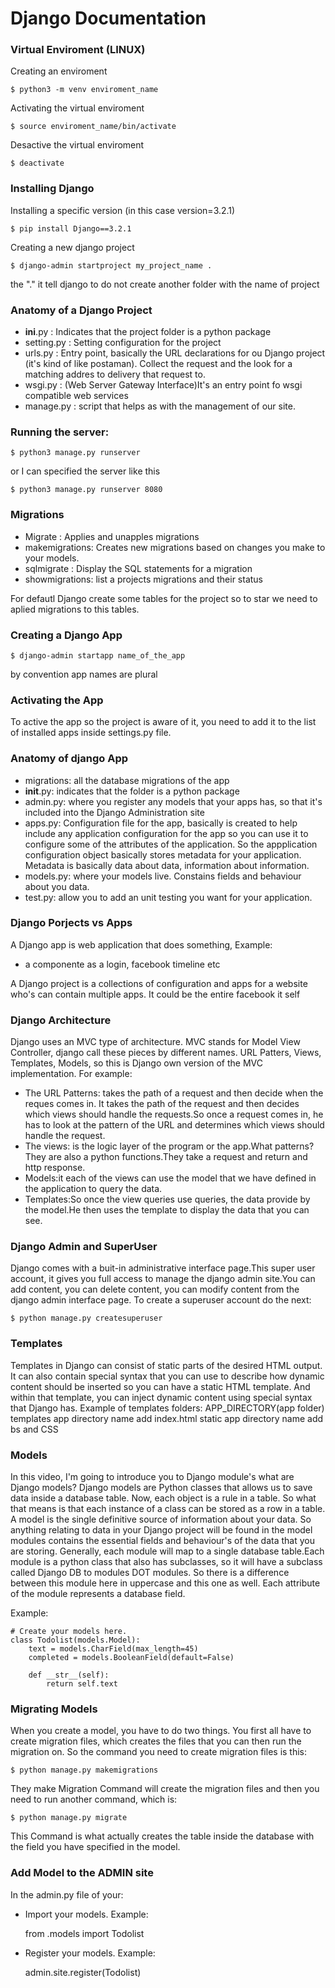 # Django Documentation

### Virtual Enviroment (LINUX)

Creating an enviroment

	$ python3 -m venv enviroment_name
Activating the virtual enviroment

	$ source enviroment_name/bin/activate
Desactive the virtual enviroment

	$ deactivate

### Installing Django

Installing a specific version (in this case version=3.2.1)

	$ pip install Django==3.2.1

Creating a new django project

	$ django-admin startproject my_project_name .
the "."  it tell django to do not create another folder with the name of project

### Anatomy of a Django Project
- __ini__.py : Indicates that the project folder is a python package
- setting.py : Setting configuration for the project
- urls.py : Entry point, basically the URL declarations for ou Django project (it's kind of like postaman). Collect the request and the look for a matching addres to delivery that request to.
- wsgi.py : (Web Server Gateway Interface)It's an entry point fo wsgi compatible web services
- manage.py : script that helps as with the management of our site. 



### Running the server:

	$ python3 manage.py runserver
or I can specified the server like this

	$ python3 manage.py runserver 8080
### Migrations

- Migrate : Applies and unapples migrations
- makemigrations: Creates new migrations based on changes you make to your models.
- sqlmigrate : Display the SQL statements for a migration
- showmigrations: list a projects migrations and their status

For defautl Django create some tables for the project so to star we need to aplied migrations
to this tables.

### Creating a Django App

	$ django-admin startapp name_of_the_app
by convention app names are plural

### Activating the App
To active the app so the project is aware of it, you need to add it to the list of installed
apps inside settings.py file.

### Anatomy of django App
- migrations: all the database migrations of the app
- __init__.py: indicates that the folder is a python package
- admin.py: where you register any models that your apps has, so that it's included into the Django Administration site
- apps.py: Configuration file for the app, basically is created to help include any application configuration for the app so you can use it to configure some of the attributes of the application. So the appplication configuration object basically stores metadata for your application. Metadata is basically data about data, information about information.
- models.py: where your models live. Constains fields and behaviour about you data.
- test.py: allow you to add an unit testing you want for your application.

### Django Porjects vs Apps

A Django app is web application that does something, 
Example: 
- a componente as a login, facebook timeline etc

A Django project is a collections of configuration and apps for a website who's can contain multiple apps.
 It could be the entire facebook it self

### Django Architecture

Django uses an MVC type of architecture. MVC stands for Model View Controller, django call these pieces by different names.
URL Patters, Views, Templates, Models, so this is Django own version of the MVC implementation.
For example:
- The URL Patterns: takes the path of a request and then  decide when the reques comes in. It takes the path of the request and then decides which views should handle the requests.So once a request comes in, he has to look at the pattern of the URL and determines which views should handle the request.
- The views: is the logic layer of the program or the app.What patterns?They are also a python functions.They take a request and return and http response.
- Models:it each of the views can use the model that we have defined in the application to query the data.
- Templates:So once the view queries use queries, the data provide by the model.He then uses the template to display the data that you can see.

### Django Admin and SuperUser
Django comes with a buit-in administrative interface page.This super user account, it gives you full access to manage the django admin site.You can add content, you can delete content, you can modify content from the django admin interface page.
To create a superuser account do the next:

	$ python manage.py createsuperuser

### Templates
Templates in Django can consist of static parts of the desired HTML output.
It can also contain special syntax that you can use to describe how dynamic content should be inserted so you can have a static HTML template. And within that template, you can inject dynamic content using special syntax that Django has.
Example of templates folders:
	APP_DIRECTORY(app folder)
		templates
			app directory name
				add index.html
		static
			app directory name
				add bs and CSS

### Models

In this video, I'm going to introduce you to Django module's what are Django models?
Django models are Python classes that allows us to save data inside a database table.
Now, each object is a rule in a table. So what that means is that each instance of a class can be stored as a row in a table.
A model is the single definitive source of information about your data.
So anything relating to data in your Django project will be found in the model modules contains the
essential fields and behaviour's of the data that you are storing.
Generally, each module will map to a single database table.Each module is a python class that also has subclasses, so it will have a subclass called Django DB
to modules DOT modules. So there is a difference between this module here in uppercase and this one as well.
Each attribute of the module represents a database field.

Example:

	# Create your models here.
	class Todolist(models.Model):
    	text = models.CharField(max_length=45)
    	completed = models.BooleanField(default=False)

    	def __str__(self):
        	return self.text

### Migrating Models

When you create a model, you have to do two things.
You first all have to create migration files, which creates the files that you can then run the migration on.
So the command you need to create migration files is this:

	$ python manage.py makemigrations
They make Migration Command will create the migration files and then you need to run another command, which is:

	$ python manage.py migrate
This Command is what actually creates the table inside the database with the field you have specified in the model.


### Add Model to the ADMIN site
In the admin.py file of your:
- Import your models. Example:

	from .models import Todolist
- Register your models. Example:

	admin.site.register(Todolist)




